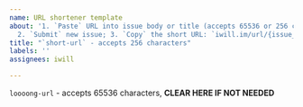 ```yaml
---
name: URL shortener template
about: '1. `Paste` URL into issue body or title (accepts 65536 or 256 characters respectively);
  2. `Submit` new issue; 3. `Copy` the short URL: `iwill.im/url/{issue_number}`.'
title: "`short-url` - accepts 256 characters"
labels: ''
assignees: iwill

---
```


`loooong-url` - accepts 65536 characters, **CLEAR HERE IF NOT NEEDED**
